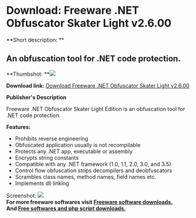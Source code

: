 # Download: Freeware .NET Obfuscator Skater Light v2.6.00

**Short description: **

## An obfuscation tool for .NET code protection.

  
**Thumbshot: **![](http://www.freewarefiles.com/screenshot/skaterlight_md.gif)   
  
**Download link:** [Download Freeware .NET Obfuscator Skater Light v2.6.00](http://freesoftwares.boysofts.com/Freeware-NET-Obfuscator-Skater-Light-V_program_26518.html)  
  

**Publisher's Description**  
  

Freeware .NET Obfuscator Skater Light Edition is an obfuscation tool for .NET
code protection.

**Features:**

  * Prohibits reverse engineering 
  * Obfuscated application usually is not recompilable 
  * Protects any .NET app, executable or assembly 
  * Encrypts string constants 
  * Compatible with any .NET framework (1.0, 1.1, 2.0, 3.0, and 3.5) 
  * Control flow obfuscation stops decompilers and deobfuscators 
  * Scrambles class names, method names, field names etc. 
  * Implements dll linking 

  
  
Screenshot: ![](http://www.freewarefiles.com/screenshot/skaterlight.gif)  
**For more freeware softwares visit [Freeware software downloads.](http://freesoftwares.boysofts.com/)**   
**And [Free softwares and php script downloads.](http://www.boysofts.com/)**

